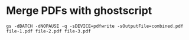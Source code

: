 # Merge PDFs with ghostscript


    gs -dBATCH -dNOPAUSE -q -sDEVICE=pdfwrite -sOutputFile=combined.pdf file-1.pdf file-2.pdf file-3.pdf
